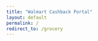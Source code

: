 ```yaml
---
title: "Walmart Cashback Portal"
layout: default
permalink: /
redirect_to: /grocery
---
```


<!-- This page instantly redirects to the grocery deals -->
<script>
window.location.href = "/grocery";
</script> 
